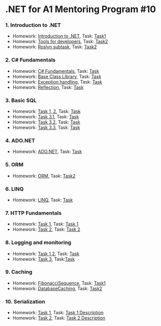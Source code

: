 # .NET for A1 Mentoring Program #10

### 1. Introduction to .NET
   
   * Homework: [Introduction to .NET]( https://github.com/UltramarineDev/NET_for_A1_Mentoring_Program_10/tree/master/1.Introduction_to_Net/IntroductionToNet ), Task: [Task1](https://github.com/UltramarineDev/NET_for_A1_Mentoring_Program_10/blob/master/1.Introduction_to_Net/Task1.pdf)
   * Homework: [Tools for developers]( https://github.com/UltramarineDev/NET_for_A1_Mentoring_Program_10/tree/master/1.Introduction_to_Net/ToolsForDevelopers ), Task: [Task2](https://github.com/UltramarineDev/NET_for_A1_Mentoring_Program_10/blob/master/1.Introduction_to_Net/Task2.pdf)
   * Homework: [Roslyn subtask](https://github.com/UltramarineDev/NET_for_A1_Mentoring_Program_10/tree/master/1.Introduction_to_Net/RoslynAn/AnalyzerCustom), Task: [Task2](https://github.com/UltramarineDev/NET_for_A1_Mentoring_Program_10/blob/master/1.Introduction_to_Net/Task2.pdf)

### 2. C# Fundamentals
   
   * Homework: [C# Fundamentals](https://github.com/UltramarineDev/NET_for_A1_Mentoring_Program_10/tree/master/2.C%23Fundamentals/CSharpFundamentals/CSharpFundamentals), Task: [Task](https://github.com/UltramarineDev/NET_for_A1_Mentoring_Program_10/blob/master/2.C%23Fundamentals/CSharpFundamentalsTask.pdf)
   * Homework: [Base Class Library](https://github.com/UltramarineDev/NET_for_A1_Mentoring_Program_10/tree/master/2.C%23Fundamentals/CSharpFundamentals/BCL), Task: [Task](https://github.com/UltramarineDev/NET_for_A1_Mentoring_Program_10/blob/master/2.C%23Fundamentals/BCLTask.pdf)
   * Homework: [Exception handling](https://github.com/UltramarineDev/NET_for_A1_Mentoring_Program_10/tree/master/2.C%23Fundamentals/CSharpFundamentals), Task: [Task](https://github.com/UltramarineDev/NET_for_A1_Mentoring_Program_10/blob/master/2.C%23Fundamentals/ExceptionHandlingTask.pdf)
   * Homework: [Reflection](https://github.com/UltramarineDev/NET_for_A1_Mentoring_Program_10/tree/master/2.C%23Fundamentals/CSharpFundamentals), Task: [Task](https://github.com/UltramarineDev/NET_for_A1_Mentoring_Program_10/blob/master/2.C%23Fundamentals/ReflectionTask.pdf)
   
### 3. Basic SQL

   * Homework: [Task 1, 2](https://github.com/UltramarineDev/NET_for_A1_Mentoring_Program_10/blob/master/3.BasicSQL/Homework.sql), Task: [Task](https://github.com/UltramarineDev/NET_for_A1_Mentoring_Program_10/blob/master/3.BasicSQL/Task.pdf)
   * Homework: [Task 3.1](https://github.com/UltramarineDev/NET_for_A1_Mentoring_Program_10/tree/master/3.BasicSQL/Task3.1), Task: [Task](https://github.com/UltramarineDev/NET_for_A1_Mentoring_Program_10/blob/master/3.BasicSQL/Task.pdf)
   * Homework: [Task 3.2](https://github.com/UltramarineDev/NET_for_A1_Mentoring_Program_10/tree/master/3.BasicSQL/Task3), Task: [Task](https://github.com/UltramarineDev/NET_for_A1_Mentoring_Program_10/blob/master/3.BasicSQL/Task.pdf)
   * Homework: [Task 3.3](https://github.com/UltramarineDev/NET_for_A1_Mentoring_Program_10/tree/master/3.BasicSQL/Task3/Task3-v1.3/Scripts), Task: [Task](https://github.com/UltramarineDev/NET_for_A1_Mentoring_Program_10/blob/master/3.BasicSQL/Task.pdf)

### 4. ADO.NET
   * Homework: [ADO.NET](https://github.com/UltramarineDev/NET_for_A1_Mentoring_Program_10/tree/master/4.ADO.Net/ADONET), Task: [Task](https://github.com/UltramarineDev/NET_for_A1_Mentoring_Program_10/blob/master/4.ADO.Net/Task.pdf)
   
### 5. ORM
   
   * Homework: [ORM](https://github.com/UltramarineDev/NET_for_A1_Mentoring_Program_10/tree/master/5.ORM/Northwind), Task: [Task2](https://github.com/UltramarineDev/NET_for_A1_Mentoring_Program_10/blob/master/5.ORM/Task%202.pdf)
   
### 6. LINQ

   * Homework: [LINQ](https://github.com/UltramarineDev/NET_for_A1_Mentoring_Program_10/blob/master/6.LINQ/Task/LinqSamples.cs), Task: [Task](https://github.com/UltramarineDev/NET_for_A1_Mentoring_Program_10/blob/master/6.LINQ/Task.pdf)

### 7. HTTP Fundamentals
   * Homework: [Task 1](https://github.com/UltramarineDev/NET_for_A1_Mentoring_Program_10/tree/master/7.HTTP_fundamentals/HTTPfundamentals), Task: [Task 1](https://github.com/UltramarineDev/NET_for_A1_Mentoring_Program_10/blob/master/7.HTTP_fundamentals/Task%201.pdf)
   * Homework: [Task 2](https://github.com/UltramarineDev/NET_for_A1_Mentoring_Program_10/tree/master/7.HTTP_fundamentals/Northwind/Northwind.Web), Task: [Task 2](https://github.com/UltramarineDev/NET_for_A1_Mentoring_Program_10/blob/master/7.HTTP_fundamentals/Task%202.pdf)
   
### 8. Logging and monitoring
   
   * Homework: [Task 1,2](https://github.com/UltramarineDev/NET_for_A1_Mentoring_Program_10/tree/master/8.Logging_and_monitoring/Task/Task/MvcMusicStore), Task: [Task](https://github.com/UltramarineDev/NET_for_A1_Mentoring_Program_10/blob/master/8.Logging_and_monitoring/Task.pdf)
   * Homework: [Task 3](https://github.com/UltramarineDev/NET_for_A1_Mentoring_Program_10/blob/master/8.Logging_and_monitoring/Task/Task/MvcMusicStore/logs/%D0%B7%D0%B0%D0%B4%D0%B0%D0%BD%D0%B8%D0%B5%203.txt), Task:[Task](https://github.com/UltramarineDev/NET_for_A1_Mentoring_Program_10/blob/master/8.Logging_and_monitoring/Task.pdf)
   
### 9. Caching

   * Homework: [FibonacciSequence](https://github.com/UltramarineDev/NET_for_A1_Mentoring_Program_10/tree/master/9.Caching/FibonacciTask), Task: [Task1](https://github.com/UltramarineDev/NET_for_A1_Mentoring_Program_10/blob/master/9.Caching/Task.pdf)
   * Homework: [DatabaseCaching](https://github.com/UltramarineDev/NET_for_A1_Mentoring_Program_10/tree/master/9.Caching/Samples/Application/CachingSolutionsSamples/Task2), Task: [Task2](https://github.com/UltramarineDev/NET_for_A1_Mentoring_Program_10/blob/master/9.Caching/Task.pdf)
   
### 10. Serialization

   * Homework: [Task 1](https://github.com/UltramarineDev/NET_for_A1_Mentoring_Program_10/tree/master/10.Serialization/Serialization/Serialization), Task: [Task 1 Description](https://github.com/UltramarineDev/NET_for_A1_Mentoring_Program_10/blob/master/10.Serialization/Task%20(basic%20serialization).pdf)
   * Homework: [Task 2](https://github.com/UltramarineDev/NET_for_A1_Mentoring_Program_10/tree/master/10.Serialization/Task/Task/Task), Task: [Task 2 Description](https://github.com/UltramarineDev/NET_for_A1_Mentoring_Program_10/blob/master/10.Serialization/Task%20(Custom%20serialization).pdf)
   
 
